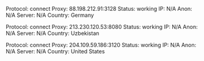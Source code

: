 Protocol: connect
Proxy: 88.198.212.91:3128
Status: working
IP: N/A
Anon: N/A
Server: N/A
Country: Germany

Protocol: connect
Proxy: 213.230.120.53:8080
Status: working
IP: N/A
Anon: N/A
Server: N/A
Country: Uzbekistan

Protocol: connect
Proxy: 204.109.59.186:3120
Status: working
IP: N/A
Anon: N/A
Server: N/A
Country: United States

